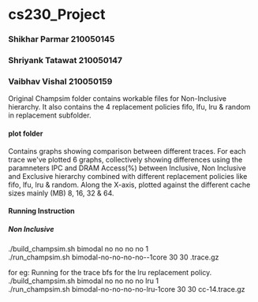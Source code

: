 # cs230_Project
### Shikhar Parmar   210050145 
### Shriyank Tatawat 210050147
### Vaibhav Vishal   210050159

Original Champsim folder contains workable files for Non-Inclusive hierarchy.
It also contains the 4 replacement policies fifo, lfu, lru & random in replacement subfolder.


#### plot folder 
Contains graphs showing comparison between different traces.
For each trace we've plotted 6 graphs, collectively showing differences using the paramneters IPC and DRAM Access(%) between Inclusive, Non Inclusive and Exclusive hierarchy combined with different replacement policies like fifo, lfu, lru & random. Along the X-axis, plotted against the different cache sizes mainly (MB) 8, 16, 32 & 64.

#### Running Instruction
##### Non Inclusive

./build_champsim.sh bimodal no no no no <replacement Policy> 1  <br>
./run_champsim.sh bimodal-no-no-no-no-<replacement Policy>-1core 30 30 <Trace Name>.trace.gz <br>

for eg: Running for the trace bfs for the lru replacement policy.<br>
./build_champsim.sh bimodal no no no no lru 1 <br>
./run_champsim.sh bimodal-no-no-no-no-lru-1core 30 30 cc-14.trace.gz <br>


